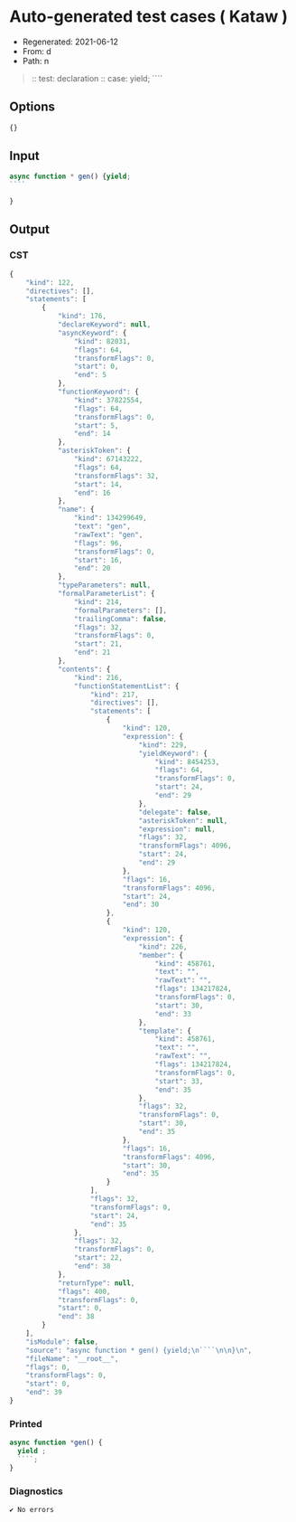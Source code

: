 # Auto-generated test cases ( Kataw )
- Regenerated: 2021-06-12
- From: d
- Path: n
> :: test: declaration
> :: case: yield;
>          ````
>          
>          
## Options

`````js
{}
`````
## Input

`````js
async function * gen() {yield;
````

}

`````
## Output

### CST

```javascript
{
    "kind": 122,
    "directives": [],
    "statements": [
        {
            "kind": 176,
            "declareKeyword": null,
            "asyncKeyword": {
                "kind": 82031,
                "flags": 64,
                "transformFlags": 0,
                "start": 0,
                "end": 5
            },
            "functionKeyword": {
                "kind": 37822554,
                "flags": 64,
                "transformFlags": 0,
                "start": 5,
                "end": 14
            },
            "asteriskToken": {
                "kind": 67143222,
                "flags": 64,
                "transformFlags": 32,
                "start": 14,
                "end": 16
            },
            "name": {
                "kind": 134299649,
                "text": "gen",
                "rawText": "gen",
                "flags": 96,
                "transformFlags": 0,
                "start": 16,
                "end": 20
            },
            "typeParameters": null,
            "formalParameterList": {
                "kind": 214,
                "formalParameters": [],
                "trailingComma": false,
                "flags": 32,
                "transformFlags": 0,
                "start": 21,
                "end": 21
            },
            "contents": {
                "kind": 216,
                "functionStatementList": {
                    "kind": 217,
                    "directives": [],
                    "statements": [
                        {
                            "kind": 120,
                            "expression": {
                                "kind": 229,
                                "yieldKeyword": {
                                    "kind": 8454253,
                                    "flags": 64,
                                    "transformFlags": 0,
                                    "start": 24,
                                    "end": 29
                                },
                                "delegate": false,
                                "asteriskToken": null,
                                "expression": null,
                                "flags": 32,
                                "transformFlags": 4096,
                                "start": 24,
                                "end": 29
                            },
                            "flags": 16,
                            "transformFlags": 4096,
                            "start": 24,
                            "end": 30
                        },
                        {
                            "kind": 120,
                            "expression": {
                                "kind": 226,
                                "member": {
                                    "kind": 458761,
                                    "text": "",
                                    "rawText": "",
                                    "flags": 134217824,
                                    "transformFlags": 0,
                                    "start": 30,
                                    "end": 33
                                },
                                "template": {
                                    "kind": 458761,
                                    "text": "",
                                    "rawText": "",
                                    "flags": 134217824,
                                    "transformFlags": 0,
                                    "start": 33,
                                    "end": 35
                                },
                                "flags": 32,
                                "transformFlags": 0,
                                "start": 30,
                                "end": 35
                            },
                            "flags": 16,
                            "transformFlags": 4096,
                            "start": 30,
                            "end": 35
                        }
                    ],
                    "flags": 32,
                    "transformFlags": 0,
                    "start": 24,
                    "end": 35
                },
                "flags": 32,
                "transformFlags": 0,
                "start": 22,
                "end": 38
            },
            "returnType": null,
            "flags": 400,
            "transformFlags": 0,
            "start": 0,
            "end": 38
        }
    ],
    "isModule": false,
    "source": "async function * gen() {yield;\n````\n\n}\n",
    "fileName": "__root__",
    "flags": 0,
    "transformFlags": 0,
    "start": 0,
    "end": 39
}
```

### Printed

```javascript
async function *gen() {
  yield ;
  ````;
}
```

### Diagnostics

```javascript
✔ No errors
```

